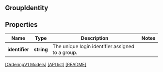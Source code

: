 ## GroupIdentity

## Properties

Name | Type | Description | Notes
------------ | ------------- | ------------- | -------------
**identifier** | **string** | The unique login identifier assigned to a group. |

[[OrderingV1 Models]](../) [[API list]](../../Api) [[README]](../../../README.md)
